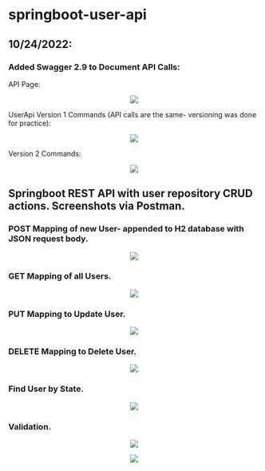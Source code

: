 # springboot-user-api
## 10/24/2022: 
### Added Swagger 2.9 to Document API Calls:
<p>API Page:</p>
<p align="center">
  <img width="auto" height="auto" src="https://user-images.githubusercontent.com/93021938/197676809-36c2f46b-26dd-4b65-b8b0-2f1cb969aed7.png">
</p>

UserApi Version 1 Commands (API calls are the same- versioning was done for practice):
<p align="center">
  <img width="auto" height="auto" src="https://user-images.githubusercontent.com/93021938/197676838-e2e49474-5600-493f-828e-4357a8ca2425.png">
</p>

Version 2 Commands: 
<p align="center">
  <img width="auto" height="auto" src="https://user-images.githubusercontent.com/93021938/197676855-3767a07b-4e7f-4519-a981-0b8c9c3c019b.png">
</p>


## Springboot REST API with user repository CRUD actions. Screenshots via Postman.

### POST Mapping of new User- appended to H2 database with JSON request body.
<p align="center">
  <img width="auto" height="auto" src="https://user-images.githubusercontent.com/93021938/192441311-023996ed-8a23-4975-b70f-dd4c234f01cd.png">
</p>

### GET Mapping of all Users.
<p align="center">
  <img width="auto" height="auto" src="https://user-images.githubusercontent.com/93021938/192441725-40ce6bbf-3d27-4999-91d2-6ea523d7fefa.png">
</p>

### PUT Mapping to Update User.
<p align="center">
  <img width="auto" height="auto" src="https://user-images.githubusercontent.com/93021938/192441801-1a41a030-ea7d-4927-a245-db12b4236a34.png">
</p>

### DELETE Mapping to Delete User.
<p align="center">
  <img width="auto" height="auto" src="https://user-images.githubusercontent.com/93021938/192442264-01a4a317-bf14-4770-a4b5-8e432c7ce5ed.png">
</p>

### Find User by State.
<p align="center">
  <img width="auto" height="auto" src="https://user-images.githubusercontent.com/93021938/192442593-d3604c96-abef-42ac-bf03-7388faaba36f.png">
</p>

### Validation.
<p align="center">
  <img width="auto" height="auto" src="https://user-images.githubusercontent.com/93021938/192442769-3fd75ac1-cf33-4b31-b784-f2e64e9abb9b.png">
</p>
<p align="center">
  <img width="auto" height="auto" src="https://user-images.githubusercontent.com/93021938/192442747-72b4bb3e-3407-40c7-ba05-85aa0cfbfd3f.png">
</p>
